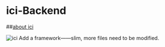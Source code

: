 # ici-Backend
##[about ici](http://urbanplayground.cn/AR) 

![](http://120.77.40.30/icilogo.png "ici") 
Add a framework——slim, more files need to be modified.